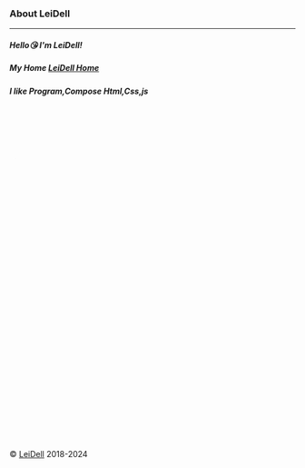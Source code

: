 ### About LeiDell 
 
---

##### Hello😘 I'm LeiDell! 
##### My Home [LeiDell Home](https:://leidell.cn/)
##### I like Program,Compose Html,Css,js

<img src=" " alt="LeiDell" style="border-radius: 50%; width: 15%;">

©  [LeiDell](https://leidell.cn/) 2018-2024

